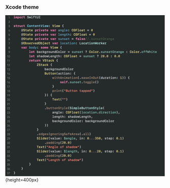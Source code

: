 ### Xcode theme
 
![alt text][logo] {height=400px}

[logo]: https://github.com/mblistan/preferences/blob/develop/Xcode%20theme/preview.png "Dark Pastel Theme"
